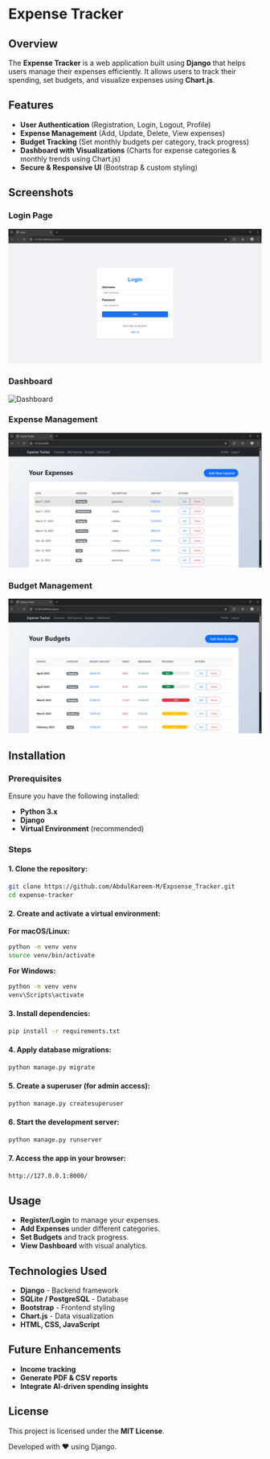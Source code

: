 # Expense Tracker

## Overview
The **Expense Tracker** is a web application built using **Django** that helps users manage their expenses efficiently. It allows users to track their spending, set budgets, and visualize expenses using **Chart.js**.

## Features
- **User Authentication** (Registration, Login, Logout, Profile)
- **Expense Management** (Add, Update, Delete, View expenses)
- **Budget Tracking** (Set monthly budgets per category, track progress)
- **Dashboard with Visualizations** (Charts for expense categories & monthly trends using Chart.js)
- **Secure & Responsive UI** (Bootstrap & custom styling)

## Screenshots
### Login Page
![Login Page](screenshots\login.png)

### Dashboard
![Dashboard](screenhsots/dashboard.png)

### Expense Management
![Expense Management](screenshots/expense_list.png)

### Budget Management
![Budget Management](screenshots/budget_list.png)

## Installation

### Prerequisites
Ensure you have the following installed:
- **Python 3.x**
- **Django**
- **Virtual Environment** (recommended)

### Steps
#### 1. Clone the repository:
```bash
git clone https://github.com/AbdulKareem-M/Expsense_Tracker.git
cd expense-tracker
```

#### 2. Create and activate a virtual environment:
**For macOS/Linux:**
```bash
python -m venv venv
source venv/bin/activate
```
**For Windows:**
```bash
python -m venv venv
venv\Scripts\activate
```

#### 3. Install dependencies:
```bash
pip install -r requirements.txt
```

#### 4. Apply database migrations:
```bash
python manage.py migrate
```

#### 5. Create a superuser (for admin access):
```bash
python manage.py createsuperuser
```

#### 6. Start the development server:
```bash
python manage.py runserver
```

#### 7. Access the app in your browser:
```
http://127.0.0.1:8000/
```

## Usage
- **Register/Login** to manage your expenses.
- **Add Expenses** under different categories.
- **Set Budgets** and track progress.
- **View Dashboard** with visual analytics.

## Technologies Used
- **Django** - Backend framework
- **SQLite / PostgreSQL** - Database
- **Bootstrap** - Frontend styling
- **Chart.js** - Data visualization
- **HTML, CSS, JavaScript**

## Future Enhancements
- **Income tracking**
- **Generate PDF & CSV reports**
- **Integrate AI-driven spending insights**

## License
This project is licensed under the **MIT License**.

Developed with ❤️ using Django.

